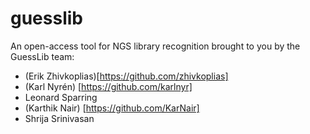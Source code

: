 # guesslib

An open-access tool for NGS library recognition brought to you by the GuessLib team:

- (Erik Zhivkoplias)[https://github.com/zhivkoplias]
- (Karl Nyrén) [https://github.com/karlnyr]
- Leonard Sparring
- (Karthik Nair) [https://github.com/KarNair]
- Shrija Srinivasan
